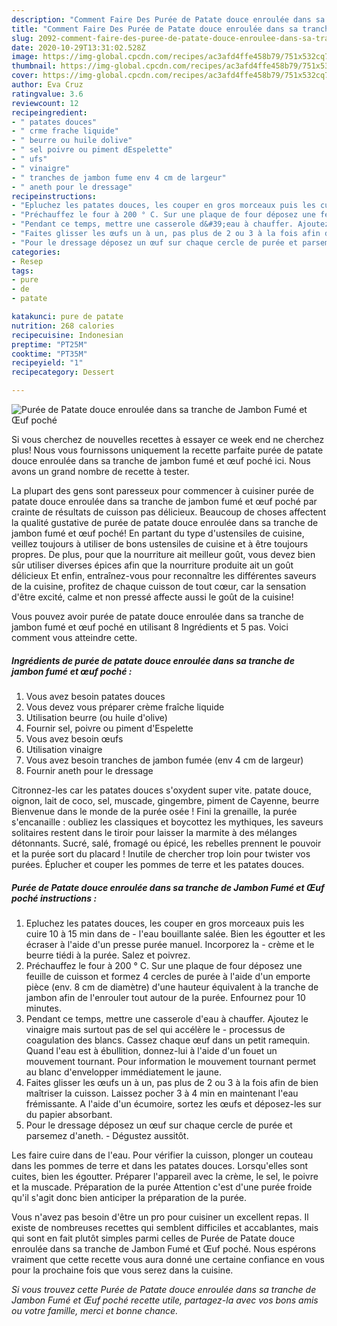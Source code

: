 ```yaml
---
description: "Comment Faire Des Purée de Patate douce enroulée dans sa tranche de Jambon Fumé et Œuf poché"
title: "Comment Faire Des Purée de Patate douce enroulée dans sa tranche de Jambon Fumé et Œuf poché"
slug: 2092-comment-faire-des-puree-de-patate-douce-enroulee-dans-sa-tranche-de-jambon-fume-et-ouf-poche
date: 2020-10-29T13:31:02.528Z
image: https://img-global.cpcdn.com/recipes/ac3afd4ffe458b79/751x532cq70/puree-de-patate-douce-enroulee-dans-sa-tranche-de-jambon-fume-et-oeuf-poche-photo-principale-de-la-recette.jpg
thumbnail: https://img-global.cpcdn.com/recipes/ac3afd4ffe458b79/751x532cq70/puree-de-patate-douce-enroulee-dans-sa-tranche-de-jambon-fume-et-oeuf-poche-photo-principale-de-la-recette.jpg
cover: https://img-global.cpcdn.com/recipes/ac3afd4ffe458b79/751x532cq70/puree-de-patate-douce-enroulee-dans-sa-tranche-de-jambon-fume-et-oeuf-poche-photo-principale-de-la-recette.jpg
author: Eva Cruz
ratingvalue: 3.6
reviewcount: 12
recipeingredient:
- " patates douces"
- " crme frache liquide"
- " beurre ou huile dolive"
- " sel poivre ou piment dEspelette"
- " ufs"
- " vinaigre"
- " tranches de jambon fume env 4 cm de largeur"
- " aneth pour le dressage"
recipeinstructions:
- "Epluchez les patates douces, les couper en gros morceaux puis les cuire 10 à 15 min dans de l&#39;eau bouillante salée. Bien les égoutter et les écraser à l&#39;aide d&#39;un presse purée manuel. Incorporez la crème et le beurre tiédi à la purée. Salez et poivrez."
- "Préchauffez le four à 200 ° C. Sur une plaque de four déposez une feuille de cuisson et formez 4 cercles de purée à l&#39;aide d&#39;un emporte pièce (env. 8 cm de diamètre) d&#39;une hauteur équivalent à la tranche de jambon afin de l&#39;enrouler tout autour de la purée. Enfournez pour 10 minutes."
- "Pendant ce temps, mettre une casserole d&#39;eau à chauffer. Ajoutez le vinaigre mais surtout pas de sel qui accélère le processus de coagulation des blancs. Cassez chaque œuf dans un petit ramequin. Quand l&#39;eau est à ébullition, donnez-lui à l&#39;aide d&#39;un fouet un mouvement tournant. Pour information le mouvement tournant permet au blanc d&#39;envelopper immédiatement le jaune."
- "Faites glisser les œufs un à un, pas plus de 2 ou 3 à la fois afin de bien maîtriser la cuisson. Laissez pocher 3 à 4 min en maintenant l&#39;eau frémissante. A l&#39;aide d&#39;un écumoire, sortez les œufs et déposez-les sur du papier absorbant."
- "Pour le dressage déposez un œuf sur chaque cercle de purée et parsemez d&#39;aneth. Dégustez aussitôt."
categories:
- Resep
tags:
- pure
- de
- patate

katakunci: pure de patate 
nutrition: 268 calories
recipecuisine: Indonesian
preptime: "PT25M"
cooktime: "PT35M"
recipeyield: "1"
recipecategory: Dessert

---
```



![Purée de Patate douce enroulée dans sa tranche de Jambon Fumé et Œuf poché](https://img-global.cpcdn.com/recipes/ac3afd4ffe458b79/751x532cq70/puree-de-patate-douce-enroulee-dans-sa-tranche-de-jambon-fume-et-oeuf-poche-photo-principale-de-la-recette.jpg)

Si vous cherchez de nouvelles recettes à essayer ce week end ne cherchez plus! Nous vous fournissons uniquement la recette parfaite purée de patate douce enroulée dans sa tranche de jambon fumé et œuf poché ici. Nous avons un grand nombre de recette à tester.

La plupart des gens sont paresseux pour commencer à cuisiner purée de patate douce enroulée dans sa tranche de jambon fumé et œuf poché par crainte de résultats de cuisson pas délicieux. Beaucoup de choses affectent la qualité gustative de purée de patate douce enroulée dans sa tranche de jambon fumé et œuf poché! En partant du type d'ustensiles de cuisine, veillez toujours à utiliser de bons ustensiles de cuisine et à être toujours propres. De plus, pour que la nourriture ait meilleur goût, vous devez bien sûr utiliser diverses épices afin que la nourriture produite ait un goût délicieux Et enfin, entraînez-vous pour reconnaître les différentes saveurs de la cuisine, profitez de chaque cuisson de tout cœur, car la sensation d'être excité, calme et non pressé affecte aussi le goût de la cuisine!

<!--inarticleads1-->

Vous pouvez avoir purée de patate douce enroulée dans sa tranche de jambon fumé et œuf poché en utilisant 8 Ingrédients et 5 pas. Voici comment vous atteindre cette.

##### Ingrédients de purée de patate douce enroulée dans sa tranche de jambon fumé et œuf poché :

1. Vous avez besoin  patates douces
1. Vous devez vous préparer  crème fraîche liquide
1. Utilisation  beurre (ou huile d&#39;olive)
1. Fournir  sel, poivre ou piment d&#39;Espelette
1. Vous avez besoin  œufs
1. Utilisation  vinaigre
1. Vous avez besoin  tranches de jambon fumée (env 4 cm de largeur)
1. Fournir  aneth pour le dressage


Citronnez-les car les patates douces s&#39;oxydent super vite. patate douce, oignon, lait de coco, sel, muscade, gingembre, piment de Cayenne, beurre Bienvenue dans le monde de la purée osée ! Fini la grenaille, la purée s&#39;encanaille : oubliez les classiques et boycottez les mythiques, les saveurs solitaires restent dans le tiroir pour laisser la marmite à des mélanges détonnants. Sucré, salé, fromagé ou épicé, les rebelles prennent le pouvoir et la purée sort du placard ! Inutile de chercher trop loin pour twister vos purées. Éplucher et couper les pommes de terre et les patates douces. 

<!--inarticleads2-->

##### Purée de Patate douce enroulée dans sa tranche de Jambon Fumé et Œuf poché instructions :

1. Epluchez les patates douces, les couper en gros morceaux puis les cuire 10 à 15 min dans de - l&#39;eau bouillante salée. Bien les égoutter et les écraser à l&#39;aide d&#39;un presse purée manuel. Incorporez la - crème et le beurre tiédi à la purée. Salez et poivrez.
1. Préchauffez le four à 200 ° C. Sur une plaque de four déposez une feuille de cuisson et formez 4 cercles de purée à l&#39;aide d&#39;un emporte pièce (env. 8 cm de diamètre) d&#39;une hauteur équivalent à la tranche de jambon afin de l&#39;enrouler tout autour de la purée. Enfournez pour 10 minutes.
1. Pendant ce temps, mettre une casserole d&#39;eau à chauffer. Ajoutez le vinaigre mais surtout pas de sel qui accélère le - processus de coagulation des blancs. Cassez chaque œuf dans un petit ramequin. Quand l&#39;eau est à ébullition, donnez-lui à l&#39;aide d&#39;un fouet un mouvement tournant. Pour information le mouvement tournant permet au blanc d&#39;envelopper immédiatement le jaune.
1. Faites glisser les œufs un à un, pas plus de 2 ou 3 à la fois afin de bien maîtriser la cuisson. Laissez pocher 3 à 4 min en maintenant l&#39;eau frémissante. A l&#39;aide d&#39;un écumoire, sortez les œufs et déposez-les sur du papier absorbant.
1. Pour le dressage déposez un œuf sur chaque cercle de purée et parsemez d&#39;aneth. - Dégustez aussitôt.


Les faire cuire dans de l&#39;eau. Pour vérifier la cuisson, plonger un couteau dans les pommes de terre et dans les patates douces. Lorsqu&#39;elles sont cuites, bien les égoutter. Préparer l&#39;appareil avec la crème, le sel, le poivre et la muscade. Préparation de la purée Attention c&#39;est d&#39;une purée froide qu&#39;il s&#39;agit donc bien anticiper la préparation de la purée. 

<!--inarticleads1-->

<p>
Vous n'avez pas besoin d'être un pro pour cuisiner un excellent repas. Il existe de nombreuses recettes qui semblent difficiles et accablantes, mais qui sont en fait plutôt simples parmi celles de Purée de Patate douce enroulée dans sa tranche de Jambon Fumé et Œuf poché. Nous espérons vraiment que cette recette vous aura donné une certaine confiance en vous pour la prochaine fois que vous serez dans la cuisine.
</p>

<p>
<i>Si vous trouvez cette Purée de Patate douce enroulée dans sa tranche de Jambon Fumé et Œuf poché recette utile, partagez-la avec vos bons amis ou votre famille, merci et bonne chance.</i>
</p>
